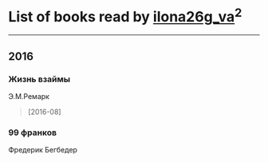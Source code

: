 # List of books read by [ilona26g_va](http://vk.com/id395967588)<sup>2</sup>
---

## 2016

### Жизнь взаймы
Э.М.Ремарк
> [2016-08] 


### 99 франков
Фредерик Бегбедер



